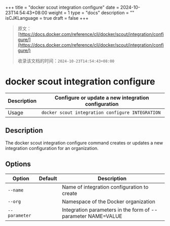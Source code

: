 +++
title = "docker scout integration configure"
date = 2024-10-23T14:54:43+08:00
weight = 1
type = "docs"
description = ""
isCJKLanguage = true
draft = false
+++

> 原文：[https://docs.docker.com/reference/cli/docker/scout/integration/configure/](https://docs.docker.com/reference/cli/docker/scout/integration/configure/)
>
> 收录该文档的时间：`2024-10-23T14:54:43+08:00`

# docker scout integration configure

| Description | Configure or update a new integration configuration |
| :---------- | --------------------------------------------------- |
| Usage       | `docker scout integration configure INTEGRATION`    |

## Description

The docker scout integration configure command creates or updates a new integration configuration for an organization.

## Options

| Option        | Default | Description                                                  |
| ------------- | ------- | ------------------------------------------------------------ |
| `--name`      |         | Name of integration configuration to create                  |
| `--org`       |         | Namespace of the Docker organization                         |
| `--parameter` |         | Integration parameters in the form of --parameter NAME=VALUE |
